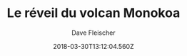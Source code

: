 ---
tmdb_id: '145969'
title: Le réveil du volcan Monokoa
original_title: Volcano
author: Dave Fleischer
img_name: volcano.jpg
release_date: '1942-07-10'
synopsis: ''
tags:
- Superman
- Fleischer
category:
- Dessins Animés
youtube_url: ''
vimeo_url: ''
archive_url: ''
dailymotion_url: //www.dailymotion.com/embed/video/x6h1b97
cast: 'Joan Alexander,Jackson Beck,Bud Collyer,Julian Noa'
crew: 'Dave Fleischer,Jerry Siegel,Joe Shuster,Bill Turner,Max Fleischer'
imdb_id: tt0035524
adult: 'false'
date: '2018-03-30T13:12:04.560Z'
---